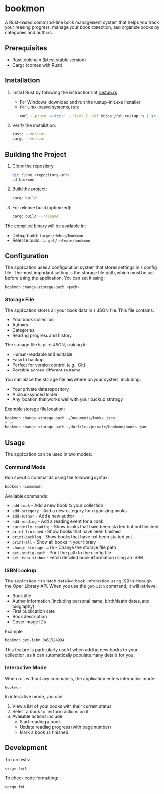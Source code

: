 # bookmon

A Rust-based command-line book management system that helps you track your reading progress, manage your book collection, and organize books by categories and authors.

## Prerequisites

- Rust toolchain (latest stable version)
- Cargo (comes with Rust)

## Installation

1. Install Rust by following the instructions at [rustup.rs](https://rustup.rs/)
   - For Windows, download and run the rustup-init.exe installer
   - For Unix-based systems, run:
     ```bash
     curl --proto '=https' --tlsv1.2 -sSf https://sh.rustup.rs | sh
     ```

2. Verify the installation:
   ```bash
   rustc --version
   cargo --version
   ```

## Building the Project

1. Clone the repository:
   ```bash
   git clone <repository-url>
   cd bookmon
   ```

2. Build the project:
   ```bash
   cargo build
   ```

3. For release build (optimized):
   ```bash
   cargo build --release
   ```

The compiled binary will be available in:
- Debug build: `target/debug/bookmon`
- Release build: `target/release/bookmon`

## Configuration

The application uses a configuration system that stores settings in a config file. The most important setting is the storage file path, which must be set before using the application. You can set it using:

```bash
bookmon change-storage-path <path>
```

### Storage File

The application stores all your book data in a JSON file. This file contains:
- Your book collection
- Authors
- Categories
- Reading progress and history

The storage file is pure JSON, making it:
- Human-readable and editable
- Easy to backup
- Perfect for version control (e.g., Git)
- Portable across different systems

You can place the storage file anywhere on your system, including:
- Your private data repository
- A cloud-synced folder
- Any location that works well with your backup strategy

Example storage file location:
```bash
bookmon change-storage-path ~/Documents/books.json
# or
bookmon change-storage-path ~/dotfiles/private/bookmon/books.json
```

## Usage

The application can be used in two modes:

### Command Mode

Run specific commands using the following syntax:

```bash
bookmon <command>
```

Available commands:
- `add-book` - Add a new book to your collection
- `add-category` - Add a new category for organizing books
- `add-author` - Add a new author
- `add-reading` - Add a reading event for a book
- `currently-reading` - Show books that have been started but not finished
- `print-finished` - Show books that have been finished
- `print-backlog` - Show books that have not been started yet
- `print-all` - Show all books in your library
- `change-storage-path` - Change the storage file path
- `get-config-path` - Print the path to the config file
- `get-isbn <isbn>` - Fetch detailed book information using an ISBN

### ISBN Lookup

The application can fetch detailed book information using ISBNs through the Open Library API. When you use the `get-isbn` command, it will retrieve:
- Book title
- Author information (including personal name, birth/death dates, and biography)
- First publication date
- Book description
- Cover image IDs

Example:
```bash
bookmon get-isbn 0451524934
```

This feature is particularly useful when adding new books to your collection, as it can automatically populate many details for you.

### Interactive Mode

When run without any commands, the application enters interactive mode:
```bash
bookmon
```

In interactive mode, you can:
1. View a list of your books with their current status
2. Select a book to perform actions on it
3. Available actions include:
   - Start reading a book
   - Update reading progress (with page number)
   - Mark a book as finished

## Development

To run tests:
```bash
cargo test
```

To check code formatting:
```bash
cargo fmt
```
